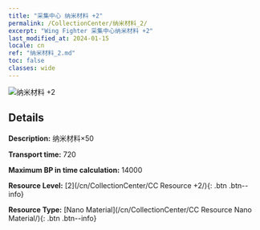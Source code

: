```yaml
---
title: "采集中心 纳米材料 +2"
permalink: /CollectionCenter/纳米材料_2/
excerpt: "Wing Fighter 采集中心纳米材料 +2"
last_modified_at: 2024-01-15
locale: cn
ref: "纳米材料_2.md"
toc: false
classes: wide
---
```



![纳米材料 +2](/images/cc/CC_Nano_Material_2.png)

## Details

  **Description:** 纳米材料×50

  **Transport time:** 720

  **Maximum BP in time calculation:** 14000

  **Resource Level:** [2](/cn/CollectionCenter/CC Resource +2/){: .btn .btn--info}

  **Resource Type:** [Nano Material](/cn/CollectionCenter/CC Resource Nano Material/){: .btn .btn--info}

